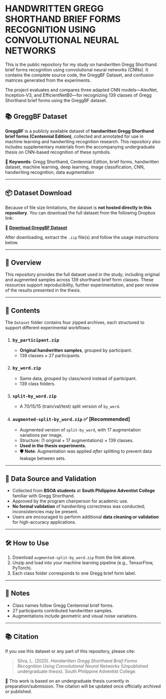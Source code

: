 # HANDWRITTEN GREGG SHORTHAND BRIEF FORMS RECOGNITION USING CONVOLUTIONAL NEURAL NETWORKS

This is the public repository for my study on handwritten Gregg Shorthand brief forms recognition using convolutional neural networks (CNNs). It contains the complete source code, the GreggBF Dataset, and confusion matrices generated from the experiments.

The project evaluates and compares three adapted CNN models—AlexNet, Inception-V3, and EfficientNetB0—for recognizing 139 classes of Gregg Shorthand brief forms using the GreggBF dataset.

## 📚 GreggBF Dataset

**GreggBF** is a publicly available dataset of **handwritten Gregg Shorthand brief forms (Centennial Edition)**, collected and annotated for use in machine learning and handwriting recognition research. This repository also includes supplementary materials from the accompanying undergraduate thesis on CNN-based recognition of these symbols.

📌 **Keywords**: Gregg Shorthand, Centennial Edition, brief forms, handwritten dataset, machine learning, deep learning, image classification, CNN, handwriting recognition, data augmentation

---

## 📦 Dataset Download

Because of file size limitations, the dataset is **not hosted directly in this repository**. You can download the full dataset from the following Dropbox link:

🔗 **[Download GreggBF Dataset](https://www.dropbox.com/scl/fo/76ciws7z0vtb3glgi9ixf/AIYCkYsANxKnzlj0r7xV2KE?rlkey=po4uefua5s70qj5bll6zqnfd9&st=m7eoel5r&dl=0)**

After downloading, extract the `.zip` file(s) and follow the usage instructions below.

---

## 📘 Overview

This repository provides the full dataset used in the study, including original and augmented samples across 139 shorthand brief form classes. These resources support reproducibility, further experimentation, and peer review of the results presented in the thesis.

---

## 📁 Contents

The `Dataset` folder contains four zipped archives, each structured to support different experimental workflows:

1. ### `by_participant.zip`
   - **Original handwritten samples**, grouped by participant.
   - 139 classes × 27 participants.

2. ### `by_word.zip`
   - Same data, grouped by class/word instead of participant.
   - 139 class folders.

3. ### `split-by_word.zip`
   - A 70/15/15 (train/val/test) split version of `by_word`.

4. ### `augmented-split-by_word.zip` ✅ **[Recommended]**
   - Augmented version of `split-by_word`, with 17 augmentation variations per image.
   - Structure: (1 original + 17 augmentations) × 139 classes.
   - **Used in the thesis experiments.**
   - 🛡️ **Note**: Augmentation was applied *after* splitting to prevent data leakage between sets.

---

## 📝 Data Source and Validation

- Collected from **BSOA students** at **South Philippine Adventist College** familiar with Gregg Shorthand.
- Approved by the program chairperson for academic use.
- **No formal validation** of handwriting correctness was conducted; inconsistencies may be present.
- Users are encouraged to perform additional **data cleaning or validation** for high-accuracy applications.

---

## 🛠️ How to Use

1. Download `augmented-split-by_word.zip` from the link above.
2. Unzip and load into your machine learning pipeline (e.g., TensorFlow, PyTorch).
3. Each class folder corresponds to one Gregg brief form label.

---

## 📝 Notes

- Class names follow Gregg Centennial brief forms.
- 27 participants contributed handwritten samples.
- Augmentations include geometric and visual noise variations.

---

## 📚 Citation

If you use this dataset or any part of this repository, please cite:

> Silva, L. (2025). *Handwritten Gregg Shorthand Brief Forms Recognition Using Convolutional Neural Networks* (Unpublished undergraduate thesis). South Philippine Adventist College.

📌 This work is based on an undergraduate thesis currently in preparation/submission. The citation will be updated once officially archived or published.
